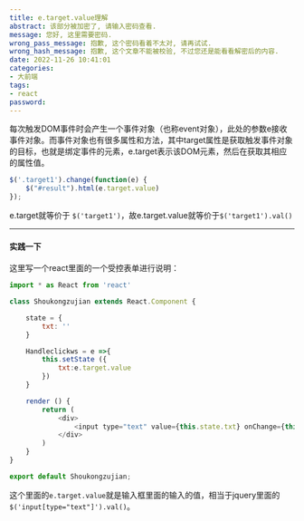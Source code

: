 ```yaml
---
title: e.target.value理解
abstract: 该部分被加密了, 请输入密码查看.
message: 您好, 这里需要密码.
wrong_pass_message: 抱歉, 这个密码看着不太对, 请再试试.
wrong_hash_message: 抱歉, 这个文章不能被校验, 不过您还是能看看解密后的内容.
date: 2022-11-26 10:41:01
categories:
- 大前端
tags:
- react
password:
---
```


每次触发DOM事件时会产生一个事件对象（也称event对象），此处的参数e接收事件对象。而事件对象也有很多属性和方法，其中target属性是获取触发事件对象的目标，也就是绑定事件的元素，e.target表示该DOM元素，然后在获取其相应的属性值。

```javascript
$('.target1').change(function(e) {
    $("#result").html(e.target.value)
});
```

e.target就等价于 `$('target1')`，故e.target.value就等价于`$('target1').val()`



----

#### 实践一下

这里写一个react里面的一个受控表单进行说明：

```javascript
import * as React from 'react'

class Shoukongzujian extends React.Component {

    state = {
        txt: ''
    }

    Handleclickws = e =>{
        this.setState ({
            txt:e.target.value
        })
    }

    render () {
        return (
            <div>
                <input type="text" value={this.state.txt} onChange={this.Handleclickws}/>
            </div>
        )
    }
}

export default Shoukongzujian;
```

这个里面的`e.target.value`就是输入框里面的输入的值，相当于jquery里面的`$('input[type="text"]').val()`。
